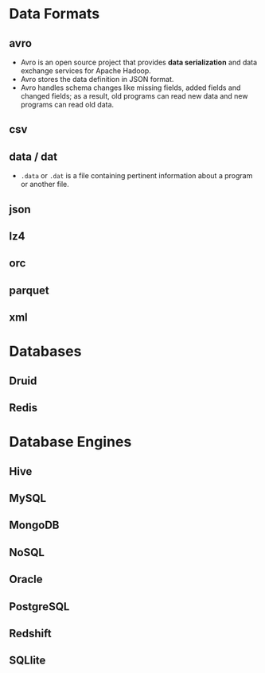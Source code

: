 # Data Formats

## avro
- Avro is an open source project that provides **data serialization** and data exchange services for Apache Hadoop.
- Avro stores the data definition in JSON format.
- Avro handles schema changes like missing fields, added fields and changed fields; as a result, old programs can read new data and new programs can read old data.

## csv

## data / dat
- `.data` or `.dat` is a file containing pertinent information about a program or another file.

## json

## lz4

## orc

## parquet

## xml

# Databases

## Druid

## Redis

# Database Engines

## Hive

## MySQL

## MongoDB

## NoSQL

## Oracle

## PostgreSQL

## Redshift

## SQLlite

